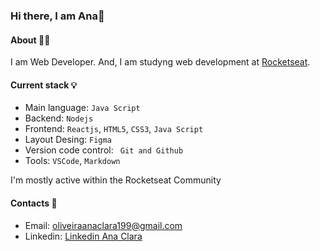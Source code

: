 ### Hi there, I am Ana👋

#### About 🧑‍💻
I am Web Developer. And, I am studyng web development at [Rocketseat](https://app.rocketseat.com.br/).

#### Current stack 💡

- Main language: `Java Script`
- Backend: `Nodejs`
- Frontend: `Reactjs`, `HTML5`, `CSS3`, `Java Script`
- Layout Desing: `Figma`
- Version code control: ` Git and Github`
- Tools: `VSCode`, `Markdown`

I'm mostly active within the Rocketseat Community

#### Contacts 💬
- Email: oliveiraanaclara199@gmail.com
- Linkedin: [Linkedin Ana Clara](https://www.linkedin.com/in/ana-clara-o-751528137)
